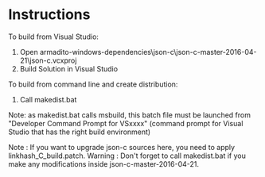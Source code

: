 Instructions 
============

To build from Visual Studio:
1. Open armadito-windows-dependencies\json-c\json-c-master-2016-04-21\json-c.vcxproj
2. Build Solution in Visual Studio

To build from command line and create distribution:
1. Call makedist.bat

Note: as makedist.bat calls msbuild, this batch file must be launched from "Developer Command Prompt for VSxxxx" (command prompt for Visual Studio that has the right build environment)

Note : If you want to upgrade json-c sources here, you need to apply linkhash_C_build.patch. 
Warning : Don't forget to call makedist.bat if you make any modifications inside json-c-master-2016-04-21.